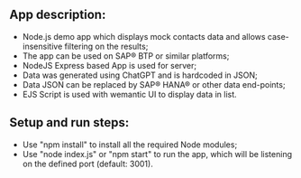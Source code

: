  
## App description:

- Node.js demo app which displays mock contacts data and allows case-insensitive filtering on the results;
- The app can be used on SAP® BTP or similar platforms;
- NodeJS Express based App is used for server;
- Data was generated using ChatGPT and is hardcoded in JSON;
- Data JSON can be replaced by SAP® HANA® or other data end-points;
- EJS Script is used with wemantic UI to display data in list.

## Setup and run steps:

- Use "npm install" to install all the required Node modules;
- Use "node index.js" or "npm start" to run the app, which will be listening on the defined port (default: 3001).
